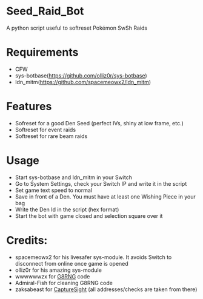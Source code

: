 # Seed_Raid_Bot
 A python script useful to softreset Pokémon SwSh Raids
 
# Requirements
* CFW
* sys-botbase(https://github.com/olliz0r/sys-botbase)
* ldn_mitm(https://github.com/spacemeowx2/ldn_mitm)

# Features
* Sofreset for a good Den Seed (perfect IVs, shiny at low frame, etc.)
* Softreset for event raids
* Softreset for rare beam raids

# Usage
* Start sys-botbase and ldn_mitm in your Switch
* Go to System Settings, check your Switch IP and write it in the script
* Set game text speed to normal
* Save in front of a Den. You must have at least one Wishing Piece in your bag
* Write the Den Id in the script (hex format)
* Start the bot with game closed and selection square over it

# Credits:
* spacemeowx2 for his livesafer sys-module. It avoids Switch to disconnect from online once game is opened
* olliz0r for his amazing sys-module
* wwwwwwzx for [G8RNG](https://github.com/wwwwwwzx/raidtool) code
* Admiral-Fish for cleaning G8RNG code
* zaksabeast for [CaptureSight](https://github.com/zaksabeast/CaptureSight/) (all addresses/checks are taken from there)
 
 

